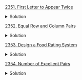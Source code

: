 [2351. First Letter to Appear Twice](https://leetcode.com/contest/weekly-contest-303/problems/first-letter-to-appear-twice/)

<details><summary>Solution</summary>

![](https://github.com/archishmanghos/code-images/blob/master/Leetcode/2351.png)

</details>

[2352. Equal Row and Column Pairs](https://leetcode.com/contest/weekly-contest-303/problems/equal-row-and-column-pairs/)

<details><summary>Solution</summary>

![](https://github.com/archishmanghos/code-images/blob/master/Leetcode/2352.png)

</details>

[2353. Design a Food Rating System](https://leetcode.com/contest/weekly-contest-303/problems/design-a-food-rating-system/)

<details><summary>Solution</summary>

![](https://github.com/archishmanghos/code-images/blob/master/Leetcode/2353.png)

</details>

[2354. Number of Excellent Pairs](https://leetcode.com/contest/weekly-contest-303/problems/number-of-excellent-pairs/)

<details><summary>Solution</summary>

![](https://github.com/archishmanghos/code-images/blob/master/Leetcode/2354.png)

</details>